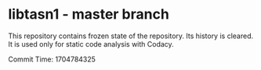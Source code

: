 # libtasn1 - master branch

This repository contains frozen state of the repository.
Its history is cleared. It is used only for static code
analysis with Codacy.

Commit Time: 1704784325
